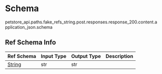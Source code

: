 # Schema
petstore_api.paths.fake_refs_string.post.responses.response_200.content.application_json.schema

## Ref Schema Info
Ref Schema | Input Type | Output Type | Description
---------- | ---------- | ----------- | ------------
[String](string.md) | str | str |
